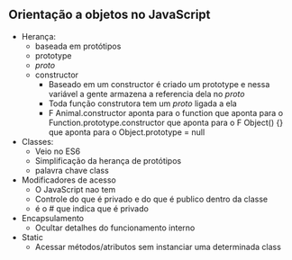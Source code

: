 ## Orientação a objetos no JavaScript
- Herança: 
  - baseada em protótipos
  - prototype
  - _proto_
  - constructor
    - Baseado em um constructor é criado um prototype e nessa variável a gente armazena a referencia dela no _proto_
    - Toda função construtora tem um _proto_ ligada a ela
    - F Animal.constructor aponta para o function que aponta para o Function.prototype.constructor que aponta para o F Object() {} que aponta para o Object.prototype = null
- Classes:
  - Veio no ES6
  - Simplificação da herança de protótipos
  - palavra chave class
- Modificadores de acesso
  - O JavaScript nao tem
  - Controle do que é privado e do que é publico dentro da classe
  - é o # que indica que é privado
- Encapsulamento
  - Ocultar detalhes do funcionamento interno
- Static
  - Acessar métodos/atributos sem instanciar uma determinada class
